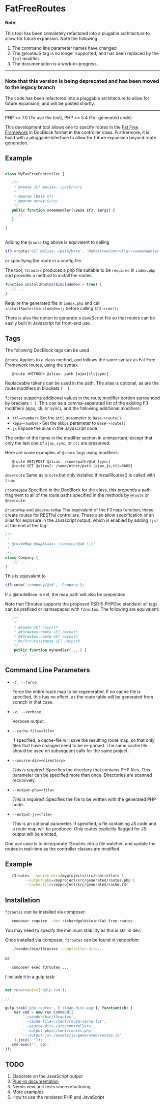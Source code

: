 FatFreeRoutes
=============
#### Note:
This tool has been completely refactored into a plugable architecture to allow for future expansion. 
Note the following:
1. The command line parameter names have changed
2. The @routeJS tag is no longer supported, and has been replaced by the `[js]` modifier.
3. The documentation is a work-in-progress.

***

### Note that this version is being deprecated and has been moved to the legacy branch 
The code has been refactored into a pluggable architecture to allow for future expansion, 
and will be posted shortly.

***

PHP >= 7.0 (To use the tool), 
PHP >= 5.4 (For generated code)

This development tool allows one to specify routes in the 
[Fat Free Framework](http://fatfreeframework.com) in DocBlock format in the 
controller class. Furthermore, it is build with a pluggable interface to allow for future
expansion beyond route generation.

Example
--------

```php

class MyFatFreeController {

   /**
    * @route GET @alias: /path/here
    *
    * @param \Base $f3
    * @param array $args
    */
   public function someHandler(\Base $f3, $args) {
      //...
   }

}
 
```

Adding the `@route` tag above is equivalent to calling 
```php
$f3->route('GET @alias: /path/here', 'MyFatFreeController->someHandler');
```
or specifying the route in a config file.

The tool, `f3routes` produces a php file suitable to be `required` in `index.php` and
provides a method to install the routes.
```php
function installRoutes($includeDev = true) {
   // ...
}
```

Require the generated file in `index.php` and call `installRoutes($includeDev);` 
before calling `$f3->run();`

There is also the option to generate a JavaScript file so that routes can be easily built in 
Javascript for front-end use.


Tags
----
The following DocBlock tags can be used

`@route`
Applies to a class method, and follows the same syntax as Fat Free Framework routes, using
the syntax 
```
   @route <METHOD> @alias: path [ajax|cli|sync]
```
Replaceable tokens can be used in the path. The alias is optional, as are the route modifiers
in brackets `[  ]`.

`f3routes` supports additional values in the route modifier portion surrounded by brackets `[ ]`.
This can be a comma-separated list of the existing F3 modifiers (ajax, cli, or sync), and the
following additional modifiers:
* `ttl=<number>` Set the `$ttl` parameter to `Base->route()`
* `kbps=<number>` Set the `$kbps` parameter to `Base->route()`
* `js` Expose the alias in the Javascript code. 

The order of the items in the modifier section in unimportant, except that only the last
one of `ajax`, `sync`, or `cli` are preserved.

Here are some examples of `@route` tags using modifiers:

```
   @route GET|POST @alias: /some/path/@id [sync]
   @route GET @alias2: /some/other/path [ajax,js,ttl=3600]
```  

`@devroute` Same as `@route` but only installed if installRoutes() is called with `true`.

`@routeBase` Specified in the DocBlock for the class, this prepends a path fragment to all
of the route paths specified in the methods by `@route` or `@devroute`. 

`@routeMap` and `@devrouteMap` The equivalent of the F3 map function, these create routes for
RESTful controllers. These also allow specification of an alias for exposure in the
Javascript output, which is enabled by adding `[js]` at the end of the tag:

```php
/**
 *
 * @routeMap @mapAlias: /company/@id [js]
 *
 */
class Company {
    // ...
}
```

This is equivalent to 
```php
$f3->map('/company/@id', 'Company');
```
If a @routeBase is set, the map path will also be prepended.

Note that f3routes supports the proposed PSR-5 PHPDoc standard: all tags can be prefixed 
or namespaced with `f3routes`. The following are equivalent:

```php
   /**
    *
    * @route GET /mypath
    * @f3routes-route GET /mypath
    * @f3routes\route GET /mypath
    * @\f3routes\route GET /mypath
    */
    public function myHandler(....) {
        // ...
```

Command Line Parameters
-----------------------
* `-f, --force`

    Force the entire route map to be regenerated. If no cache file is specified,
    this has no effect, as the route table will be generated from scratch in that case.
    
* `-v, --verbose`

    Verbose output.
    
* `--cache-file=<file>`

    If specified, a cache-file will save the resulting route map, so that only 
    files that have changed need to be re-parsed. The same cache file should be 
    used on subsequent calls for the same project.
    
* `--source-dir=<directory>`

    *This is required.* Specifies the directory that contains PHP files. This
    parameter can be specified more than once. Directories are scanned recursively.
    
* `--output-php=<file>`

   *This is required.* Specifies the file to be written with the generated PHP code.
   
* `--output-js=<file>`

    This is an optional parameter. If specified, a fle containing JS code and a route map
    will be produced. Only routes explicitly flagged for JS output will be emitted,    


One use case is to incorporate f3routes into a file watcher, and update the routes in 
real-time as the controller classes are modified.

Example
-------
```bash
   f3routes --source-dir=/myprojects/src/controllers \
         --output-php=/myproject/src/generated/routes.php \
         --cache-file=/myproject/src/generated/cache.f3r
```

Installation
------------
`f3routes` can be installed via composer:
```bash
   composer require --dev richardgoldstein/fat-free-routes
```
You may need to specify the minimum stability as this is still in dev.

Once installed via composer, `f3routes` can be found in vendor/bin:
```bash
   ./vendor/bin/f3routes --controller-dir=...
```
or
```bash
   composer exec f3routes ...
```

I include it in a gulp task:
```js

var run=require('gulp-run');

// ...

gulp.task('php-routes', ['clean-dist-app'], function(cb) {
    var cmd = new run.Command([
        './vendor/bin/f3routes',
        '--cache-file=./conf/route-cache.f3r',
        '--source-dir=./src/controllers',
        '--output-php=./conf/routes.php',
        '--output-js=./assets/js/generated/routes.js'
    ].join(' '));
   cmd.exec('', cb);
});

```
TODO
----
1. Elaborate on the JavaScript output
2. [Plug-In documentation](PLUGINS.md)
3. Needs new unit tests since refactoring.
3. More examples
4. How to use the rendered PHP and JavaScript

